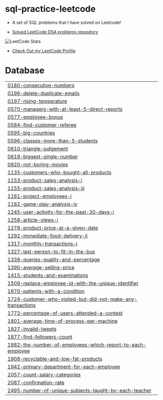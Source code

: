 # sql-practice-leetcode
- A set of SQL problems that I have solved on Leetcode!

- [Solved LeetCode DSA problems repository](https://github.com/HirenRupchandani/leetcode-submissions)

![LeetCode Stats](https://leetcard.jacoblin.cool/Hiren_Rupchandani?theme=dark&font=Voces&ext=heatmap)

- [Check Out my LeetCode Profile](https://leetcode.com/u/Hiren_Rupchandani/)


# Database
|  |
| ------- |
| [0180-consecutive-numbers](https://github.com/HirenRupchandani/sql-practice-leetcode/tree/master/0180-consecutive-numbers) |
| [0196-delete-duplicate-emails](https://github.com/HirenRupchandani/sql-practice-leetcode/tree/master/0196-delete-duplicate-emails) |
| [0197-rising-temperature](https://github.com/HirenRupchandani/sql-practice-leetcode/tree/master/0197-rising-temperature) |
| [0570-managers-with-at-least-5-direct-reports](https://github.com/HirenRupchandani/sql-practice-leetcode/tree/master/0570-managers-with-at-least-5-direct-reports) |
| [0577-employee-bonus](https://github.com/HirenRupchandani/sql-practice-leetcode/tree/master/0577-employee-bonus) |
| [0584-find-customer-referee](https://github.com/HirenRupchandani/sql-practice-leetcode/tree/master/0584-find-customer-referee) |
| [0595-big-countries](https://github.com/HirenRupchandani/sql-practice-leetcode/tree/master/0595-big-countries) |
| [0596-classes-more-than-5-students](https://github.com/HirenRupchandani/sql-practice-leetcode/tree/master/0596-classes-more-than-5-students) |
| [0610-triangle-judgement](https://github.com/HirenRupchandani/sql-practice-leetcode/tree/master/0610-triangle-judgement) |
| [0619-biggest-single-number](https://github.com/HirenRupchandani/sql-practice-leetcode/tree/master/0619-biggest-single-number) |
| [0620-not-boring-movies](https://github.com/HirenRupchandani/sql-practice-leetcode/tree/master/0620-not-boring-movies) |
| [1135-customers-who-bought-all-products](https://github.com/HirenRupchandani/sql-practice-leetcode/tree/master/1135-customers-who-bought-all-products) |
| [1153-product-sales-analysis-i](https://github.com/HirenRupchandani/sql-practice-leetcode/tree/master/1153-product-sales-analysis-i) |
| [1155-product-sales-analysis-iii](https://github.com/HirenRupchandani/sql-practice-leetcode/tree/master/1155-product-sales-analysis-iii) |
| [1161-project-employees-i](https://github.com/HirenRupchandani/sql-practice-leetcode/tree/master/1161-project-employees-i) |
| [1182-game-play-analysis-iv](https://github.com/HirenRupchandani/sql-practice-leetcode/tree/master/1182-game-play-analysis-iv) |
| [1245-user-activity-for-the-past-30-days-i](https://github.com/HirenRupchandani/sql-practice-leetcode/tree/master/1245-user-activity-for-the-past-30-days-i) |
| [1258-article-views-i](https://github.com/HirenRupchandani/sql-practice-leetcode/tree/master/1258-article-views-i) |
| [1278-product-price-at-a-given-date](https://github.com/HirenRupchandani/sql-practice-leetcode/tree/master/1278-product-price-at-a-given-date) |
| [1292-immediate-food-delivery-ii](https://github.com/HirenRupchandani/sql-practice-leetcode/tree/master/1292-immediate-food-delivery-ii) |
| [1317-monthly-transactions-i](https://github.com/HirenRupchandani/sql-practice-leetcode/tree/master/1317-monthly-transactions-i) |
| [1327-last-person-to-fit-in-the-bus](https://github.com/HirenRupchandani/sql-practice-leetcode/tree/master/1327-last-person-to-fit-in-the-bus) |
| [1338-queries-quality-and-percentage](https://github.com/HirenRupchandani/sql-practice-leetcode/tree/master/1338-queries-quality-and-percentage) |
| [1390-average-selling-price](https://github.com/HirenRupchandani/sql-practice-leetcode/tree/master/1390-average-selling-price) |
| [1415-students-and-examinations](https://github.com/HirenRupchandani/sql-practice-leetcode/tree/master/1415-students-and-examinations) |
| [1509-replace-employee-id-with-the-unique-identifier](https://github.com/HirenRupchandani/sql-practice-leetcode/tree/master/1509-replace-employee-id-with-the-unique-identifier) |
| [1670-patients-with-a-condition](https://github.com/HirenRupchandani/sql-practice-leetcode/tree/master/1670-patients-with-a-condition) |
| [1724-customer-who-visited-but-did-not-make-any-transactions](https://github.com/HirenRupchandani/sql-practice-leetcode/tree/master/1724-customer-who-visited-but-did-not-make-any-transactions) |
| [1773-percentage-of-users-attended-a-contest](https://github.com/HirenRupchandani/sql-practice-leetcode/tree/master/1773-percentage-of-users-attended-a-contest) |
| [1801-average-time-of-process-per-machine](https://github.com/HirenRupchandani/sql-practice-leetcode/tree/master/1801-average-time-of-process-per-machine) |
| [1827-invalid-tweets](https://github.com/HirenRupchandani/sql-practice-leetcode/tree/master/1827-invalid-tweets) |
| [1877-find-followers-count](https://github.com/HirenRupchandani/sql-practice-leetcode/tree/master/1877-find-followers-count) |
| [1882-the-number-of-employees-which-report-to-each-employee](https://github.com/HirenRupchandani/sql-practice-leetcode/tree/master/1882-the-number-of-employees-which-report-to-each-employee) |
| [1908-recyclable-and-low-fat-products](https://github.com/HirenRupchandani/sql-practice-leetcode/tree/master/1908-recyclable-and-low-fat-products) |
| [1942-primary-department-for-each-employee](https://github.com/HirenRupchandani/sql-practice-leetcode/tree/master/1942-primary-department-for-each-employee) |
| [2057-count-salary-categories](https://github.com/HirenRupchandani/sql-practice-leetcode/tree/master/2057-count-salary-categories) |
| [2087-confirmation-rate](https://github.com/HirenRupchandani/sql-practice-leetcode/tree/master/2087-confirmation-rate) |
| [2495-number-of-unique-subjects-taught-by-each-teacher](https://github.com/HirenRupchandani/sql-practice-leetcode/tree/master/2495-number-of-unique-subjects-taught-by-each-teacher) |
